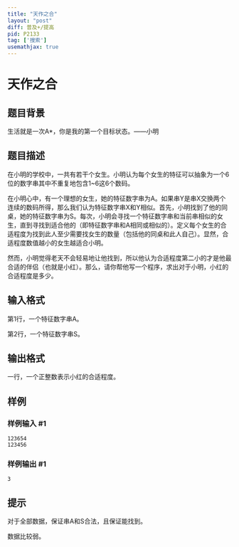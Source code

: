 ```yaml
---
title: "天作之合"
layout: "post"
diff: 普及+/提高
pid: P2133
tag: ['搜索']
usemathjax: true
---
```


# 天作之合
## 题目背景

生活就是一次A\*，你是我的第一个目标状态。——小明

## 题目描述

在小明的学校中，一共有若干个女生。小明认为每个女生的特征可以抽象为一个6位的数字串其中不重复地包含1~6这6个数码。

在小明心中，有一个理想的女生，她的特征数字串为A。如果串Y是串X交换两个连续的数码所得，那么我们认为特征数字串X和Y相似。首先，小明找到了他的同桌，她的特征数字串为S。每次，小明会寻找一个特征数字串和当前串相似的女生，直到寻找到适合他的（即特征数字串和A相同或相似的）。定义每个女生的合适程度为找到此人至少需要找女生的数量（包括他的同桌和此人自己）。显然，合适程度数值越小的女生越适合小明。

然而，小明觉得老天不会轻易地让他找到，所以他认为合适程度第二小的才是他最合适的伴侣（也就是小红）。那么，请你帮他写一个程序，求出对于小明，小红的合适程度是多少。

## 输入格式

第1行，一个特征数字串A。

第2行，一个特征数字串S。

## 输出格式

一行，一个正整数表示小红的合适程度。

## 样例

### 样例输入 #1
```
123654
123456
```
### 样例输出 #1
```
3
```
## 提示

对于全部数据，保证串A和S合法，且保证能找到。

数据比较弱。

